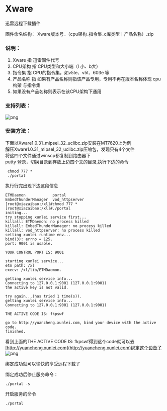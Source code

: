 # Xware
迅雷远程下载插件 	

固件命名结构： Xware版本号_（cpu架构_指令集_c库类型｜产品名称）.zip  
### 说明：  
 
 1. Xware 指 迅雷固件代号  
 2. CPU架构 指 CPU类型和大小端（l 小、b大）  
 3. 指令集 指 CPU的指令集，如v5te、v5t、603e 等  
 4. 产品名称 指 如果有产品名称则指该产品专用，专用不再在版本名称体现 cpu构架 与指令集  
 5. 如果没有产品名称则表示在该CPU架构下通用  
 
### 支持列表：
![png](https://github.com/prozyy/Xware/blob/master/Img/1.png)


###  安装方法：  
下面以Xware1.0.31_mipsel_32_uclibc.zip安装在MT7620上为例  
解压Xware1.0.31_mipsel_32_uclibc.zip压缩包，发现只有4个文件  
将这四个文件通过winscp都复制到路由器下  
 putty  登录，切换目录到存放上边四个文的目录,执行下边的命令
 
```
 chmod 777 *  
 ./portal  
```
执行行完出现下边这段信息    
```
ETMDaemon            portal
EmbedThunderManager  vod_httpserver
[root@xiazaibao:/xl]#chmod 777 *
[root@xiazaibao:/xl]#./portal
initing...
try stopping xunlei service first...
killall: ETMDaemon: no process killed
killall: EmbedThunderManager: no process killed
killall: vod_httpserver: no process killed
setting xunlei runtime env...
bind(3): errno = 125.
port: 9001 is usable.

YOUR CONTROL PORT IS: 9001

starting xunlei service...
etm path: /xl
execv: /xl/lib/ETMDaemon.

getting xunlei service info...
Connecting to 127.0.0.1:9001 (127.0.0.1:9001)
the active key is not valid.

try again...(has tried 1 time(s)).
getting xunlei service info...
Connecting to 127.0.0.1:9001 (127.0.0.1:9001)

THE ACTIVE CODE IS: fkpswf

go to http://yuancheng.xunlei.com, bind your device with the active code.
finished.
```  
看到上面的THE ACTIVE CODE IS: fkpswf得到这个code就可以去[http://yuancheng.xunlei.com](http://yuancheng.xunlei.com)绑定这个设备了  
![png](https://github.com/prozyy/Xware/blob/master/Img/21.jpg)

 绑定成功就可以愉快的享受远程下载了 

 绑定成功后停止服务命令：
 
 
```
./portal -s
```
开启服务的命令  
```
./portal
```
